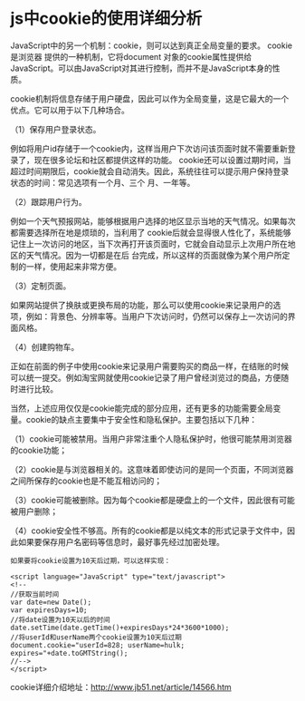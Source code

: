 # js中cookie的使用详细分析
JavaScript中的另一个机制：cookie，则可以达到真正全局变量的要求。 cookie是浏览器 提供的一种机制，它将document 对象的cookie属性提供给JavaScript。可以由JavaScript对其进行控制，而并不是JavaScript本身的性质。

cookie机制将信息存储于用户硬盘，因此可以作为全局变量，这是它最大的一个优点。它可以用于以下几种场合。 

（1）保存用户登录状态。

例如将用户id存储于一个cookie内，这样当用户下次访问该页面时就不需要重新登录了，现在很多论坛和社区都提供这样的功能。 cookie还可以设置过期时间，当超过时间期限后，cookie就会自动消失。因此，系统往往可以提示用户保持登录状态的时间：常见选项有一个月、三个 月、一年等。 

（2）跟踪用户行为。

例如一个天气预报网站，能够根据用户选择的地区显示当地的天气情况。如果每次都需要选择所在地是烦琐的，当利用了 cookie后就会显得很人性化了，系统能够记住上一次访问的地区，当下次再打开该页面时，它就会自动显示上次用户所在地区的天气情况。因为一切都是在后 台完成，所以这样的页面就像为某个用户所定制的一样，使用起来非常方便。 

（3）定制页面。

如果网站提供了换肤或更换布局的功能，那么可以使用cookie来记录用户的选项，例如：背景色、分辨率等。当用户下次访问时，仍然可以保存上一次访问的界面风格。 

（4）创建购物车。

正如在前面的例子中使用cookie来记录用户需要购买的商品一样，在结账的时候可以统一提交。例如淘宝网就使用cookie记录了用户曾经浏览过的商品，方便随时进行比较。 

当然，上述应用仅仅是cookie能完成的部分应用，还有更多的功能需要全局变量。cookie的缺点主要集中于安全性和隐私保护。主要包括以下几种： 

（1）cookie可能被禁用。当用户非常注重个人隐私保护时，他很可能禁用浏览器的cookie功能； 

（2）cookie是与浏览器相关的。这意味着即使访问的是同一个页面，不同浏览器之间所保存的cookie也是不能互相访问的； 

（3）cookie可能被删除。因为每个cookie都是硬盘上的一个文件，因此很有可能被用户删除； 

（4）cookie安全性不够高。所有的cookie都是以纯文本的形式记录于文件中，因此如果要保存用户名密码等信息时，最好事先经过加密处理。 
```
如果要将cookie设置为10天后过期，可以这样实现： 

<script language="JavaScript" type="text/javascript"> 
<!-- 
//获取当前时间 
var date=new Date(); 
var expiresDays=10; 
//将date设置为10天以后的时间 
date.setTime(date.getTime()+expiresDays*24*3600*1000); 
//将userId和userName两个cookie设置为10天后过期 
document.cookie="userId=828; userName=hulk; expires="+date.toGMTString(); 
//--> 
</script>
```
cookie详细介绍地址：http://www.jb51.net/article/14566.htm
